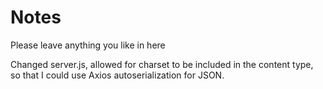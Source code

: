 # Notes

Please leave anything you like in here

Changed server.js, allowed for charset to be included in the content type, so that I could use Axios autoserialization for JSON.